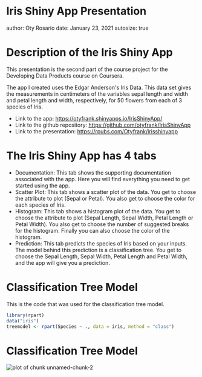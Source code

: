 Iris Shiny App Presentation
========================================================
author: Oty Rosario
date: January 23, 2021
autosize: true

Description of the Iris Shiny App
========================================================

This presentation is the second part of the course project for the Developing Data Products course on Coursera.

The app I created uses the Edgar Anderson's Iris Data. This data set gives the measurements in centimeters of the variables sepal length and width and petal length and width, respectively, for 50 flowers from each of 3 species of Iris.

- Link to the app: https://otyfrank.shinyapps.io/IrisShinyApp/
- Link to the github repository: https://github.com/otyfrank/IrisShinyApp
- Link to the presentation: https://rpubs.com/Otyfrank/irisshinyapp

The Iris Shiny App has 4 tabs
========================================================

- Documentation: This tab shows the supporting documentation associated with the app. Here you will find everything you need to get started using the app.
- Scatter Plot: This tab shows a scatter plot of the data. You get to choose the attribute to plot (Sepal or Petal). You also get to choose the color for each species of Iris.
- Histogram: This tab shows a histogram plot of the data. You get to choose the attribute to plot (Sepal Length, Sepal Width, Petal Length or Petal Width). You also get to choose the number of suggested breaks for the histogram. Finally you can also choose the color of the histogram.
- Prediction: This tab predicts the species of Iris based on your inputs. The model behind this prediction is a classification tree. You get to choose the Sepal Length, Sepal Width, Petal Length and Petal Width, and the app will give you a prediction.

Classification Tree Model
========================================================

This is the code that was used for the classification tree model.


```r
library(rpart)
data("iris")
treemodel <- rpart(Species ~ ., data = iris, method = "class")
```

Classification Tree Model
========================================================

![plot of chunk unnamed-chunk-2](Presentation-figure/unnamed-chunk-2-1.png)
